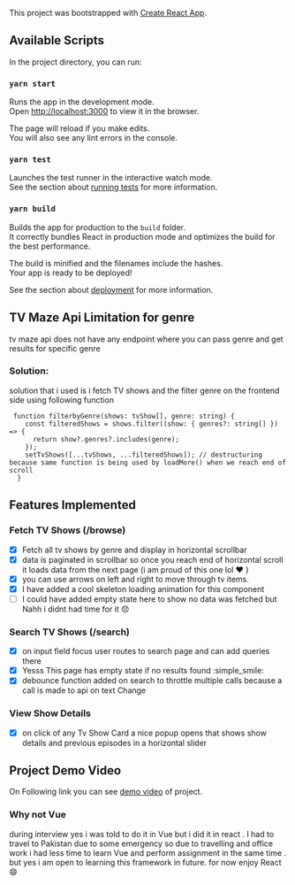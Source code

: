 This project was bootstrapped with [Create React App](https://github.com/facebook/create-react-app).

## Available Scripts

In the project directory, you can run:

### `yarn start`

Runs the app in the development mode.\
Open [http://localhost:3000](http://localhost:3000) to view it in the browser.

The page will reload if you make edits.\
You will also see any lint errors in the console.

### `yarn test`

Launches the test runner in the interactive watch mode.\
See the section about [running tests](https://facebook.github.io/create-react-app/docs/running-tests) for more information.

### `yarn build`

Builds the app for production to the `build` folder.\
It correctly bundles React in production mode and optimizes the build for the best performance.

The build is minified and the filenames include the hashes.\
Your app is ready to be deployed!

See the section about [deployment](https://facebook.github.io/create-react-app/docs/deployment) for more information.

## TV Maze Api Limitation for genre

tv maze api does not have any endpoint where you can pass genre and get results for specific genre

### Solution:

solution that i used is i fetch TV shows and the filter genre on the frontend side using following function

```
 function filterbyGenre(shows: tvShow[], genre: string) {
    const filteredShows = shows.filter((show: { genres?: string[] }) => {
      return show?.genres?.includes(genre);
    });
    setTvShows([...tvShows, ...filteredShows]); // destructuring because same function is being used by loadMore() when we reach end of scroll
  }
```

## Features Implemented

### Fetch TV Shows (/browse)

- [x] Fetch all tv shows by genre and display in horizontal scrollbar
- [x] data is paginated in scrollbar so once you reach end of horizontal
      scroll it loads data from the next page (i am proud of this one lol :heart: )
- [x] you can use arrows on left and right to move through tv items.
- [x] I have added a cool skeleton loading animation for this component
- [ ] I could have added empty state here to show no data was fetched but Nahh i didnt had time for it :disappointed:

### Search TV Shows (/search)

- [x] on input field focus user routes to search page and can add queries there
- [x] Yesss This page has empty state if no results found :simple_smile:
- [x] debounce function added on search to throttle multiple calls because a call is made to api
      on text Change

### View Show Details

- [x] on click of any Tv Show Card a nice popup opens that shows show details
      and previous episodes in a horizontal slider

## Project Demo Video

On Following link you can see [demo video](https://drive.google.com/file/d/14FiiuoLH-YXREtSsjJWWdpJSgORQyU7H/view?usp=sharing) of project.

### Why not Vue

during interview yes i was told to do it in Vue but i did it in react . I had to travel
to Pakistan due to some emergency so due to travelling and office work i had less time
to learn Vue and perform assignment in the same time . but yes i am open to learning this framework
in future. for now enjoy React :smile:
